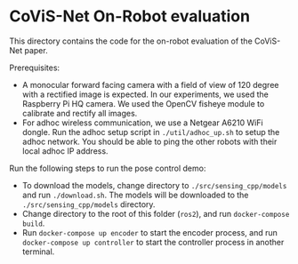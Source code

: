 # CoViS-Net On-Robot evaluation
This directory contains the code for the on-robot evaluation of the CoViS-Net paper.

Prerequisites:
- A monocular forward facing camera with a field of view of 120 degree with a rectified image is expected. In our experiments, we used the Raspberry Pi HQ camera. We used the OpenCV fisheye module to calibrate and rectify all images.
- For adhoc wireless communication, we use a Netgear A6210 WiFi dongle. Run the adhoc setup script in `./util/adhoc_up.sh` to setup the adhoc network. You should be able to ping the other robots with their local adhoc IP address.

Run the following steps to run the pose control demo:
- To download the models, change directory to `./src/sensing_cpp/models` and run `./download.sh`. The models will be downloaded to the `./src/sensing_cpp/models` directory.
- Change directory to the root of this folder (`ros2`), and run `docker-compose build`.
- Run `docker-compose up encoder` to start the encoder process, and run `docker-compose up controller` to start the controller process in another terminal.
